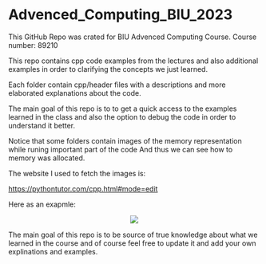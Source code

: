 # Advenced_Computing_BIU_2023

This GitHub Repo was crated for BIU Advenced Computing Course. 
Course number: 89210

This repo contains cpp code examples from the lectures and also additional examples in order to clarifying the concepts we just learned.

Each folder contain cpp/header files with a descriptions and more elaborated explanations about the code.

The main goal of this repo is to to get a quick access to the examples learned in the class and also the option to debug the code in order to understand it better.

Notice that some folders contain images of the memory representation while runing important part of the code And thus we can see how to memory was allocated.

The website I used to fetch the images is:

https://pythontutor.com/cpp.html#mode=edit

Here as an exapmle:

<p align="center">
  <img src="https://user-images.githubusercontent.com/91119719/201498961-1502904c-2511-4411-89db-9c8166f303ea.png">
</p>

The main goal of this repo is to be source of true knowledge about what we learned in the course and of course feel free to update it and add your own explinations and examples.

